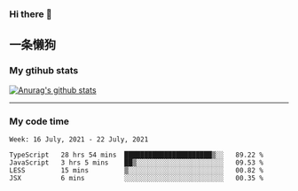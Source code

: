 ### Hi there 👋

## 一条懒狗
<!--
**kiss-me-quickly/kiss-me-quickly** is a ✨ _special_ ✨ repository because its `README.md` (this file) appears on your GitHub profile.

Here are some ideas to get you started:

- 🔭 I’m currently working on ...
- 🌱 I’m currently learning ...
- 👯 I’m looking to collaborate on ...
- 🤔 I’m looking for help with ...
- 💬 Ask me about ...
- 📫 How to reach me: ...
- 😄 Pronouns: ...
- ⚡ Fun fact: ...
-->


### My gtihub stats

[![Anurag's github stats](https://github-readme-stats.vercel.app/api?username=kiss-me-quickly)](https://github.com/anuraghazra/github-readme-stats)

***

### My code time

<!--START_SECTION:waka-->
```text
Week: 16 July, 2021 - 22 July, 2021

TypeScript   28 hrs 54 mins  ██████████████████████▒░░   89.22 % 
JavaScript   3 hrs 5 mins    ██▒░░░░░░░░░░░░░░░░░░░░░░   09.53 % 
LESS         15 mins         ▒░░░░░░░░░░░░░░░░░░░░░░░░   00.82 % 
JSX          6 mins          ░░░░░░░░░░░░░░░░░░░░░░░░░   00.35 % 
```
<!--END_SECTION:waka-->
